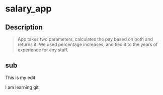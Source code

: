 # salary_app
## Description
> App takes two parameters, calculates the pay based on both and returns it. We used percentage increases, and tied it to the years of experience for any staff.

## sub
This is my edit

I am learning git 